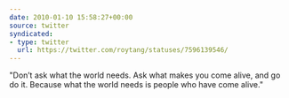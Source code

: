 ```yaml
---
date: 2010-01-10 15:58:27+00:00
source: twitter
syndicated:
- type: twitter
  url: https://twitter.com/roytang/statuses/7596139546/
---
```


"Don’t ask what the world needs. Ask what makes you come alive, and go do it. Because what the world needs is people who have come alive."